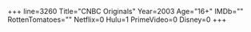+++
line=3260
Title="CNBC Originals"
Year=2003
Age="16+"
IMDb=""
RottenTomatoes=""
Netflix=0
Hulu=1
PrimeVideo=0
Disney=0
+++

